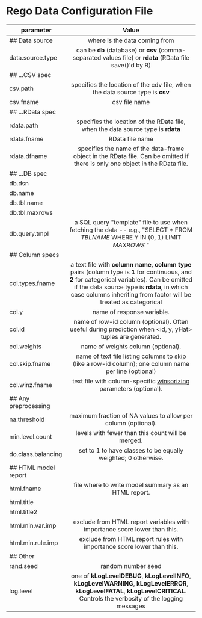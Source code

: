 # Rego Data Configuration File

| parameter  | Value|
| -------------- |:-----:|
| ## Data source     | where is the data coming from | 
| data.source.type | can be **db** (database) or **csv** (comma-separated values file) or **rdata** (RData file save()'d by R) |
| ## ...CSV spec| |
|csv.path |  specifies the location of the cdv file, when the data source type is **csv**|
| csv.fname|  csv file name|
| ## ...RData spec| |
| rdata.path| specifies the location of the RData file, when the data source type is **rdata**|
| rdata.fname| RData file name|
| rdata.dfname|  specifies the name of the data-frame object in the RData file. Can be omitted if there is only one object in the RData file. |
| ## ...DB spec| |
| db.dsn | |
| db.name| |
| db.tbl.name| |
| db.tbl.maxrows| |
| db.query.tmpl | a SQL query "template" file to use when fetching the data -- e.g., "SELECT * FROM _TBLNAME_ WHERE Y IN (0, 1) LIMIT _MAXROWS_ "|
| ## Column specs| |
| col.types.fname | a text file with **column name, column type** pairs (column type is **1** for continuous, and **2** for categorical variables). Can be omitted if the data source type is **rdata**, in which case columns inheriting from factor will be treated as categorical|
| col.y | name of response variable.|
| col.id | name of row-id column (optional). Often useful during prediction when <id, y, yHat> tuples are generated. |
| col.weights | name of weights column (optional). |
| col.skip.fname| name of text file listing columns to skip (like a row-id column); one column name per line (optional)|
| col.winz.fname|  text file with column-specific [winsorizing](http://en.wikipedia.org/wiki/Winsorising) parameters (optional).|
| ## Any preprocessing| |
| na.threshold | maximum fraction of NA values to allow per column (optional).|
| min.level.count | levels with fewer than this count will be merged.|
| do.class.balancing| set to 1 to have classes to be equally weighted; 0 otherwise.|
| ## HTML model report| |
| html.fname | file where to write model summary as an HTML report.|
| html.title | |
| html.title2 | |
| html.min.var.imp | exclude from HTML report variables with importance score lower than this.|
| html.min.rule.imp | exclude from HTML report rules with importance score lower than this.|
| ## Other| |
| rand.seed| random number seed |
|log.level | one of **kLogLevelDEBUG**, **kLogLevelINFO**, **kLogLevelWARNING**, **kLogLevelERROR**, **kLogLevelFATAL**, **kLogLevelCRITICAL**. Controls the verbosity of the logging messages |
